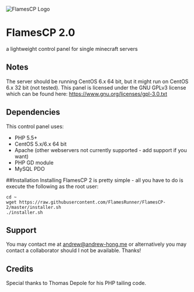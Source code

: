 ![FlamesCP Logo](https://raw.githubusercontent.com/FlamesRunner/FlamesCP-2/master/flamescp2.png)

# FlamesCP 2.0
a lightweight control panel for single minecraft servers

## Notes
The server should be running CentOS 6.x 64 bit, but it might run on CentOS 6.x 32 bit (not tested).
This panel is licensed under the GNU GPLv3 license which can be found here: https://www.gnu.org/licenses/gpl-3.0.txt

## Dependencies
This control panel uses: 
- PHP 5.5+ 
- CentOS 5.x/6.x 64 bit
- Apache (other webservers not currently supported - add support if you want) 
- PHP GD module 
- MySQL PDO

##Installation
Installing FlamesCP 2 is pretty simple - all you have to do is execute the following as the root user:

    cd ~
    wget https://raw.githubusercontent.com/FlamesRunner/FlamesCP-2/master/installer.sh
    ./installer.sh

## Support

You may contact me at andrew@andrew-hong.me or alternatively you may contact a collaborator should I not be available.
Thanks!

## Credits
Special thanks to Thomas Depole for his PHP tailing code.
